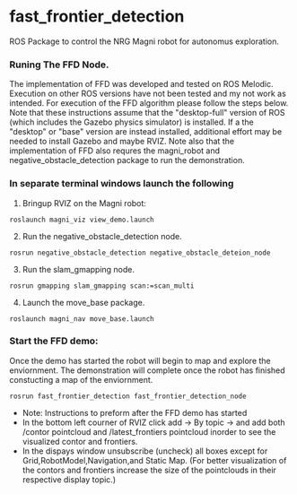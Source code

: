 # fast_frontier_detection

ROS Package to control the NRG Magni robot for autonomus exploration.

### Runing The FFD Node. 

The implementation of FFD was developed and tested on ROS Melodic. Execution on other ROS versions have not been tested and my not work as intended. For execution of the FFD algorithm please follow the steps below. Note that these instructions assume that the "desktop-full" version of ROS (which includes the Gazebo physics simulator) is installed. If a the "desktop" or "base" version are instead installed, additional effort may be needed to install Gazebo and maybe RVIZ. Note also that the implementation of FFD also requres the magni_robot and negative_obstacle_detection package to run the demonstration. 

### In separate terminal windows launch the following

1. Bringup RVIZ on the Magni robot:

```
roslaunch magni_viz view_demo.launch 
```
2. Run the negative_obstacle_detection node. 

```
rosrun negative_obstacle_detection negative_obstacle_deteion_node
```
3. Run the slam_gmapping node. 

```
rosrun gmapping slam_gmapping scan:=scan_multi
```
4. Launch the move_base package. 

```
roslaunch magni_nav move_base.launch
```

### Start the FFD demo:
Once the demo has started the robot will begin to map and explore the enviornment. The demonstration will complete once the robot has finished constucting a map of the enviornment. 

```
rosrun fast_frontier_detection fast_frontier_detection_node 
```
- Note: Instructions to preform after the FFD demo has started
- In the bottom left courner of RVIZ click add -> By topic ->  and add both /contor pointcloud and /latest_frontiers pointcloud inorder to see the visualized contor and frontiers. 
- In the dispays window unsubscribe (uncheck) all boxes except for Grid,RobotModel,Navigation,and Static Map. (For better visualization of the contors and frontiers increase the size of the pointclouds in their respective display topic.) 

